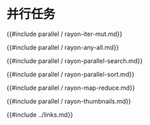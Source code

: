 # 并行任务

{{#include parallel / rayon-iter-mut.md}}

{{#include parallel / rayon-any-all.md}}

{{#include parallel / rayon-parallel-search.md}}

{{#include parallel / rayon-parallel-sort.md}}

{{#include parallel / rayon-map-reduce.md}}

{{#include parallel / rayon-thumbnails.md}}

{{#include ../links.md}}
